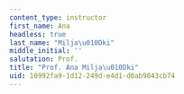 ```yaml
---
content_type: instructor
first_name: Ana
headless: true
last_name: "Milja\u010Dki"
middle_initial: ''
salutation: Prof.
title: "Prof. Ana Milja\u010Dki"
uid: 10992fa9-1d12-249d-e4d1-d0ab9843cb74
---
```

